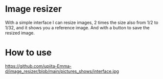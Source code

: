 # Image resizer

With a simple interface I can resize images, 2 times the size also from 1/2 to 1/32, and it shows you a reference image.
And with a button to save the resized image.


# How to use
https://github.com/upiita-Emma-d/image_resizer/blob/main/pictures_shows/interface.jpg
 